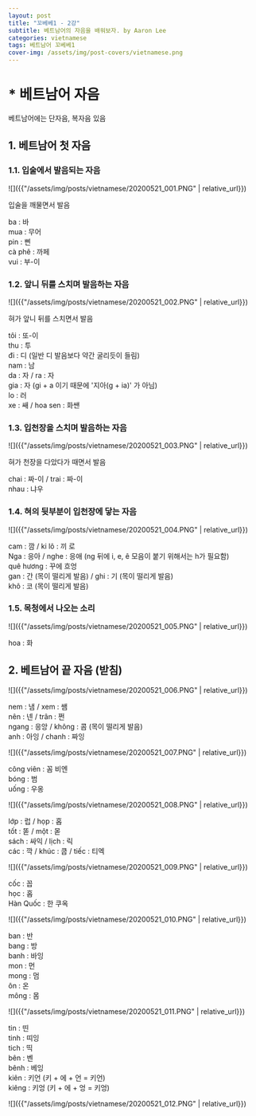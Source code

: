 ```yaml
---
layout: post
title: "꼬베베1 - 2강"
subtitle: 베트남어의 자음을 배워보자. by Aaron Lee
categories: vietnamese
tags: 베트남어 꼬베베1
cover-img: /assets/img/post-covers/vietnamese.png
---
```


# * 베트남어 자음

베트남어에는 단자음, 복자음 있음

## 1. 베트남어 첫 자음

### 1.1. 입술에서 발음되는 자음

![]({{"/assets/img/posts/vietnamese/20200521_001.PNG" | relative_url}})

입술을 깨물면서 발음

ba : 바  
mua : 무어  
pin : 삔  
cà phê : 까페  
vui : 부-이  

### 1.2. 앞니 뒤를 스치며 발음하는 자음

![]({{"/assets/img/posts/vietnamese/20200521_002.PNG" | relative_url}})

혀가 앞니 뒤를 스치면서 발음

tôi : 또-이  
thu : 투  
đi : 디 (일반 디 발음보다 약간 굴리듯이 들림)  
nam : 남  
da : 자 / ra : 자  
gia : 자 (gi + a 이기 때문에 '지아(g + ia)' 가 아님)  
lo : 러  
xe : 쌔 / hoa sen : 화쌘  

### 1.3. 입천장을 스치며 발음하는 자음

![]({{"/assets/img/posts/vietnamese/20200521_003.PNG" | relative_url}})

혀가 천장을 다았다가 때면서 발음

chai : 짜-이 / trai : 짜-이  
nhau : 냐우  

### 1.4. 혀의 뒷부분이 입천장에 닿는 자음

![]({{"/assets/img/posts/vietnamese/20200521_004.PNG" | relative_url}})

cam : 깜 / ki lô : 끼 로  
Nga : 응아 / nghe : 응애 (ng 뒤에 i, e, ê 모음이 붙기 위해서는 h가 필요함)  
quê hương : 꾸에 흐엉  
gan : 간 (목이 떨리게 발음) / ghi : 기 (목이 떨리게 발음)  
khô : 코 (목이 떨리게 발음)  

### 1.5. 목청에서 나오는 소리

![]({{"/assets/img/posts/vietnamese/20200521_005.PNG" | relative_url}})

hoa : 화

## 2. 베트남어 끝 자음 (받침)

![]({{"/assets/img/posts/vietnamese/20200521_006.PNG" | relative_url}})

nem : 냄 / xem : 쌤  
nên : 넨 / trân : 쩐  
ngang : 응앙 / không : 콤 (목이 떨리게 발음)  
anh : 아잉 / chanh : 짜잉  

![]({{"/assets/img/posts/vietnamese/20200521_007.PNG" | relative_url}})

công viên : 꼼 비엔  
bóng : 범  
uống : 우옹  

![]({{"/assets/img/posts/vietnamese/20200521_008.PNG" | relative_url}})

lớp : 럽 / họp : 홉  
tốt :  똗 / một : 몯  
sách : 싸익 / lịch : 릭  
các : 깍 / khúc : 쿱 / tiếc : 티엑  

![]({{"/assets/img/posts/vietnamese/20200521_009.PNG" | relative_url}})

cốc : 꼽  
học : 홉  
Hàn Quốc : 한 쿠옥  

![]({{"/assets/img/posts/vietnamese/20200521_010.PNG" | relative_url}})

ban : 반  
bang : 방  
banh : 바잉  
mon : 먼  
mong : 멈  
ôn : 온  
mông : 몸  

![]({{"/assets/img/posts/vietnamese/20200521_011.PNG" | relative_url}})

tin : 띤  
tinh : 띠잉  
tich : 띡  
bên : 벤  
bênh : 베잉  
kiên : 키언 (키 + 에 + 언 = 키언)  
kiêng : 키엉 (키 + 에 + 엉 = 키엉)  

![]({{"/assets/img/posts/vietnamese/20200521_012.PNG" | relative_url}})
